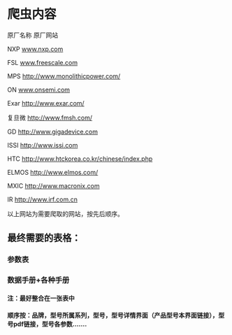 # 爬虫内容

原厂名称    原厂网站

NXP         www.nxp.com

FSL         www.freescale.com

MPS         http://www.monolithicpower.com/

ON          www.onsemi.com

Exar        http://www.exar.com/

复旦微      http://www.fmsh.com/

GD          http://www.gigadevice.com

ISSI        http://www.issi.com

HTC         http://www.htckorea.co.kr/chinese/index.php

ELMOS       http://www.elmos.com/ 

MXIC        http://www.macronix.com

IR          http://www.irf.com.cn

以上网站为需要爬取的网站，按先后顺序。

## 最终需要的表格：

### 参数表
### 数据手册+各种手册

#### 注：最好整合在一张表中
#### 顺序按：品牌，型号所属系列，型号，型号详情界面（产品型号本界面链接），型号pdf链接，型号各参数…….